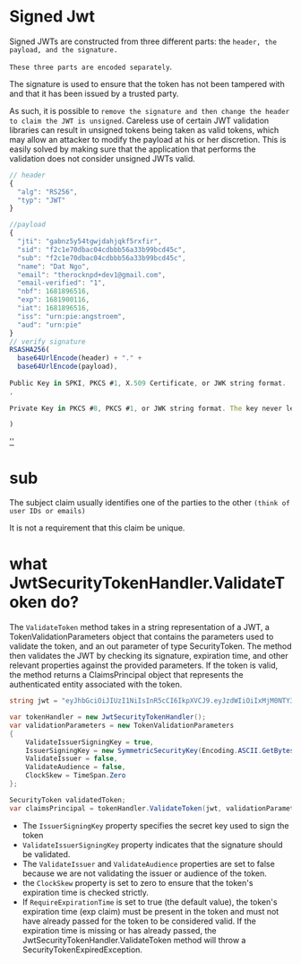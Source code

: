 # Signed Jwt
Signed JWTs are constructed from three different parts: the `header, the payload, and the signature.`

`These three parts are encoded separately`.

The signature is used to ensure that the token has not been tampered with and that it has been issued by a trusted party.

As such, it is possible to `remove the signature and then change the header to claim the JWT is unsigned`. Careless use of certain JWT validation libraries can result in unsigned tokens being taken as valid tokens, which may allow an attacker to modify the payload at his or her discretion. This is easily solved by making sure that the application that performs the validation does not consider unsigned JWTs valid.

```js
// header
{
  "alg": "RS256",
  "typ": "JWT"
}

//payload
{
  "jti": "gabnz5y54tgwjdahjqkf5rxfir",
  "sid": "f2c1e70dbac04cdbbb56a33b99bcd45c",
  "sub": "f2c1e70dbac04cdbbb56a33b99bcd45c",
  "name": "Dat Ngo",
  "email": "therocknpd+dev1@gmail.com",
  "email-verified": "1",
  "nbf": 1681896516,
  "exp": 1681900116,
  "iat": 1681896516,
  "iss": "urn:pie:angstroem",
  "aud": "urn:pie"
}
// verify signature
RSASHA256(
  base64UrlEncode(header) + "." +
  base64UrlEncode(payload),
  
Public Key in SPKI, PKCS #1, X.509 Certificate, or JWK string format.
,
  
Private Key in PKCS #8, PKCS #1, or JWK string format. The key never leaves your browser.

)
```
[''](../security/jwt-structure.png)
# sub
The subject claim usually identifies one of the parties to the other `(think of user IDs or emails)`

It is not a requirement that this claim be unique.


# what JwtSecurityTokenHandler.ValidateToken do?
The `ValidateToken` method takes in a string representation of a JWT, a TokenValidationParameters object that contains the parameters used to validate the token, and an out parameter of type SecurityToken. The method then validates the JWT by checking its signature, expiration time, and other relevant properties against the provided parameters. If the token is valid, the method returns a ClaimsPrincipal object that represents the authenticated entity associated with the token.

```c#
string jwt = "eyJhbGciOiJIUzI1NiIsInR5cCI6IkpXVCJ9.eyJzdWIiOiIxMjM0NTY3ODkwIiwibmFtZSI6IkpvaG4gRG9lIiwiaWF0IjoxNTE2MjM5MDIyfQ.SflKxwRJSMeKKF2QT4fwpMeJf36POk6yJV_adQssw5c";

var tokenHandler = new JwtSecurityTokenHandler();
var validationParameters = new TokenValidationParameters
{
    ValidateIssuerSigningKey = true,
    IssuerSigningKey = new SymmetricSecurityKey(Encoding.ASCII.GetBytes("MySuperSecretKey")),
    ValidateIssuer = false,
    ValidateAudience = false,
    ClockSkew = TimeSpan.Zero
};

SecurityToken validatedToken;
var claimsPrincipal = tokenHandler.ValidateToken(jwt, validationParameters, out validatedToken);

```
- The `IssuerSigningKey` property specifies the secret key used to sign the token
- `ValidateIssuerSigningKey` property indicates that the signature should be validated.
-  The `ValidateIssuer` and `ValidateAudience` properties are set to false because we are not validating the issuer or audience of the token.
-  the `ClockSkew` property is set to zero to ensure that the token's expiration time is checked strictly.
-  If `RequireExpirationTime` is set to true (the default value), the token's expiration time (exp claim) must be present in the token and must not have already passed for the token to be considered valid. If the expiration time is missing or has already passed, the JwtSecurityTokenHandler.ValidateToken method will throw a SecurityTokenExpiredException.